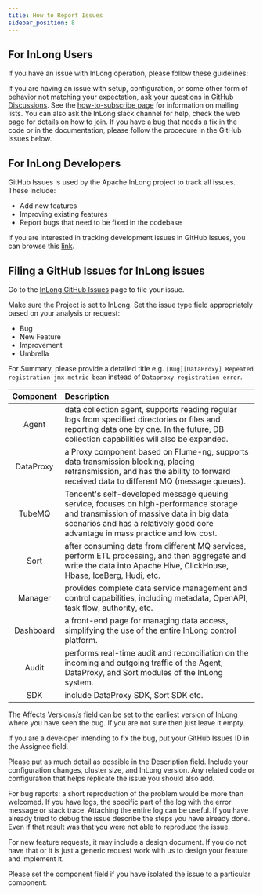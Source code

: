 ```yaml
---
title: How to Report Issues
sidebar_position: 8
---
```


## For InLong Users
If you have an issue with InLong operation, please follow these guidelines:

If you are having an issue with setup, configuration, or some other form of behavior not matching your expectation, ask your questions in [GitHub Discussions](https://github.com/apache/inlong/discussions). 
See the [how-to-subscribe page](https://inlong.apache.org/community/how-to-subscribe) for information on mailing lists. You can also ask the InLong slack channel for help, check the web page for details on how to join. 
If you have a bug that needs a fix in the code or in the documentation, please follow the procedure in the GitHub Issues below.

## For InLong Developers
GitHub Issues is used by the Apache InLong project to track all issues. These include:

- Add new features
- Improving existing features
- Report bugs that need to be fixed in the codebase

If you are interested in tracking development issues in GitHub Issues, you can browse this [link](https://github.com/apache/inlong/issues).

## Filing a GitHub Issues for InLong issues
Go to the [InLong GitHub Issues](https://github.com/apache/inlong/issues) page to file your issue.

Make sure the Project is set to InLong. Set the issue type field appropriately based on your analysis or request:

- Bug
- New Feature
- Improvement
- Umbrella

For Summary, please provide a detailed title e.g. `[Bug][DataProxy] Repeated registration jmx metric bean` instead of `Dataproxy registration error`.

|    Component    | Description                                                                                                                                                                                                           |
|:---------------:|:----------------------------------------------------------------------------------------------------------------------------------------------------------------------------------------------------------------------|
|      Agent      | data collection agent, supports reading regular logs from specified directories or files and reporting data one by one.  In the future,  DB collection capabilities will also be expanded.                            |
|    DataProxy    | a Proxy component based on Flume-ng,  supports data transmission blocking,  placing retransmission, and has the ability to forward received data to different MQ (message queues).                                    |
|     TubeMQ      | Tencent's self-developed message queuing service,  focuses on high-performance storage and transmission of massive data in big data scenarios and has a relatively good core advantage in mass practice and low cost. |
|      Sort       | after consuming data from different MQ services,  perform ETL processing,  and then aggregate and write the data into Apache Hive, ClickHouse,  Hbase,  IceBerg,  Hudi, etc.                                          |
|     Manager     | provides complete data service management and control capabilities,  including metadata,  OpenAPI,  task flow,  authority,  etc.                                                                                      |
|    Dashboard    | a front-end page for managing data access,  simplifying the use of the entire InLong control platform.                                                                                                                |
|      Audit      | performs real-time audit and reconciliation on the incoming and outgoing traffic of the Agent, DataProxy, and Sort modules of the InLong system.                                                                      |
|       SDK       | include DataProxy SDK, Sort SDK etc.                                                                                                                                                                                  |

The Affects Versions/s field can be set to the earliest version of InLong where you have seen the bug. If you are not sure then just leave it empty.

If you are a developer intending to fix the bug, put your GitHub Issues ID in the Assignee field. 

Please put as much detail as possible in the Description field. Include your configuration changes, cluster size, and InLong version. Any related code or configuration that helps replicate the issue you should also add.

For bug reports: a short reproduction of the problem would be more than welcomed. If you have logs, the specific part of the log with the error message or stack trace. Attaching the entire log can be useful. If you have already tried to debug the issue describe the steps you have already done. Even if that result was that you were not able to reproduce the issue.

For new feature requests, it may include a design document. If you do not have that or it is just a generic request work with us to design your feature and implement it.

Please set the component field if you have isolated the issue to a particular component: